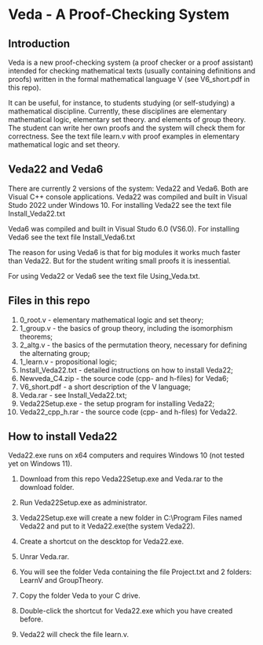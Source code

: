 # Veda - A Proof-Checking System
## Introduction
Veda is a new proof-checking system (a proof checker or a proof assistant) intended for checking mathematical texts (usually containing definitions and proofs)
written in the formal mathematical language V (see V6_short.pdf in this repo). 

It can be useful, for instance, to students studying (or self-studying) a mathematical discipline. 
Currently, these disciplines are elementary mathematical logic, elementary set theory. and elements of group theory.
The student can write her own proofs and the system will check them for correctness. See the text file learn.v with proof examples in elementary mathematical logic
and set theory.
## Veda22 and Veda6 
There are currently 2 versions of the system: Veda22 and Veda6. Both are Visual C++ console applications.
Veda22 was compiled and built in Visual Studo 2022 under Windows 10.
For installing Veda22 see the text file Install_Veda22.txt 

Veda6 was compiled and built in Visual Studo 6.0 (VS6.0).
For installing Veda6 see the text file Install_Veda6.txt 

The reason for using Veda6 is that for big modules it works much faster than Veda22. But for the student writing small proofs it is inessential.

For using Veda22 or Veda6 see the text file Using_Veda.txt.

## Files in this repo

1. 0_root.v - elementary mathematical logic and set theory;
2. 1_group.v - the basics of group theory, including the isomorphism theorems;
3. 2_altg.v - the basics of the permutation theory, necessary for defining the alternating group;
4. 1_learn.v - propositional logic;
5. Install_Veda22.txt - detailed instructions on how to install Veda22;
6. Newveda_C4.zip - the source code (cpp- and h-files) for Veda6;
7. V6_short.pdf - a short description of the V language; 
8. Veda.rar - see Install_Veda22.txt;
9. Veda22Setup.exe - the setup program for installing Veda22;
10. Veda22_cpp_h.rar - the source code (cpp- and h-files) for Veda22.

## How to install Veda22

Veda22.exe runs on x64 computers and requires Windows 10  (not tested yet on Windows 11).

1. Download from this repo Veda22Setup.exe and Veda.rar to the download folder.

2. Run Veda22Setup.exe as administrator.

3. Veda22Setup.exe will create a new folder in C:\Program Files named Veda22 
   and put to it Veda22.exe(the system Veda22).

4. Create a shortcut on the descktop for Veda22.exe.

5. Unrar Veda.rar.

6. You will see the folder Veda containing the file Project.txt and 2 folders:
   LearnV and GroupTheory.

7. Copy the folder Veda to your C drive.

8. Double-click the shortcut for Veda22.exe which you have created before.

9. Veda22 will check the file learn.v.
